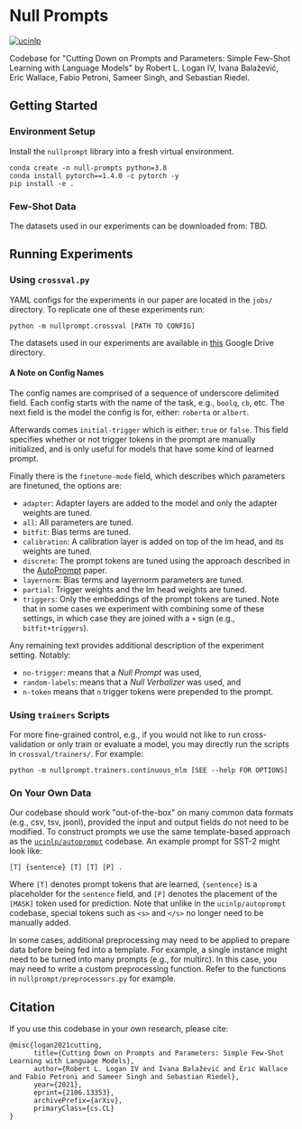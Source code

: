 # Null Prompts

[![ucinlp](https://circleci.com/gh/ucinlp/null-prompts.svg?style=svg)](https://app.circleci.com/pipelines/github/ucinlp/null-prompts)

Codebase for "Cutting Down on Prompts and Parameters: Simple Few-Shot Learning
with Language Models" by Robert L. Logan IV, Ivana Balažević, Eric Wallace,
Fabio Petroni, Sameer Singh, and Sebastian Riedel.


## Getting Started

### Environment Setup

Install the `nullprompt` library into a fresh virtual environment.

```{bash}
conda create -n null-prompts python=3.8
conda install pytorch==1.4.0 -c pytorch -y
pip install -e .
```

### Few-Shot Data

The datasets used in our experiments can be downloaded from: TBD.


## Running Experiments

### Using `crossval.py`

YAML configs for the experiments in our paper are located in the `jobs/`
directory. To replicate one of these experiments run:

```{bash}
python -m nullprompt.crossval [PATH TO CONFIG]
```

The datasets used in our experiments are available in [this](https://drive.google.com/drive/folders/1rOewIDLLX5ZkW-53AYeEoeUViQXkL01o) Google Drive directory.

#### A Note on Config Names

The config names are comprised of a sequence of underscore delimited field.
Each config starts with the name of the task, e.g., `boolq`, `cb`, etc.
The next field is the model the config is for, either: `roberta` or `albert`.

Afterwards comes `initial-trigger` which is either: `true` or `false`.
This field specifies whether or not trigger tokens in the prompt are
manually initialized, and is only useful for models that have some kind of
learned prompt.

Finally there is the `finetune-mode` field, which describes which parameters
are finetuned, the options are:
- `adapter`: Adapter layers are added to the model and only the adapter weights
  are tuned.
- `all`: All parameters are tuned.
- `bitfit`: Bias terms are tuned.
- `calibration`: A calibration layer is added on top of the lm head, and its
  weights are tuned. 
- `discrete`: The prompt tokens are tuned using the approach described in the [AutoPrompt](https://arxiv.org/abs/2010.15980) paper.
- `layernorm`: Bias terms and layernorm parameters are tuned.
- `partial`: Trigger weights and the lm head weights are tuned.
- `triggers`: Only the embeddings of the prompt tokens are tuned.
Note that in some cases we experiment with combining some of these settings, in
which case they are joined with a `+` sign (e.g., `bitfit+triggers`).

Any remaining text provides additional description of the experiment setting.
Notably: 
- `no-trigger`: means that a *Null Prompt* was used,
- `random-labels`: means that a *Null Verbalizer* was used, and 
- `n-token` means that `n` trigger tokens were prepended to the prompt.


### Using `trainers` Scripts

For more fine-grained control, e.g., if you would not like to run
cross-validation or only train or evaluate a model, you may directly run the
scripts in `crossval/trainers/`. For example:

```{bash}
python -m nullprompt.trainers.continuous_mlm [SEE --help FOR OPTIONS]
```

### On Your Own Data

Our codebase should work "out-of-the-box" on many common data formats (e.g.,
csv, tsv, jsonl), provided the input and output fields do not need to be
modified. To construct prompts we use the same template-based approach as the
[`ucinlp/autoprompt`](https://github.com/ucinlp/autoprompt) codebase. An
example prompt for SST-2 might look like:

`[T] {sentence} [T] [T] [P] .`

Where `[T]` denotes prompt tokens that are learned, `{sentence}` is a
placeholder for the `sentence` field, and `[P]` denotes the placement of the
`[MASK]` token used for prediction. Note that unlike in the `ucinlp/autoprompt`
codebase, special tokens such as `<s>` and `</s>` no longer need to be manually
added.

In some cases, additional preprocessing may need to be applied to prepare data
before being fed into a template. For example, a single instance might need to
be turned into many prompts (e.g., for multirc). In this case, you may need to
write a custom preprocessing function. Refer to the functions in
`nullprompt/preprocessors.py` for example.

## Citation

If you use this codebase in your own research, please cite:
```{latex}
@misc{logan2021cutting,
      title={Cutting Down on Prompts and Parameters: Simple Few-Shot Learning with Language Models}, 
      author={Robert L. Logan IV and Ivana Balažević and Eric Wallace and Fabio Petroni and Sameer Singh and Sebastian Riedel},
      year={2021},
      eprint={2106.13353},
      archivePrefix={arXiv},
      primaryClass={cs.CL}
}
```
